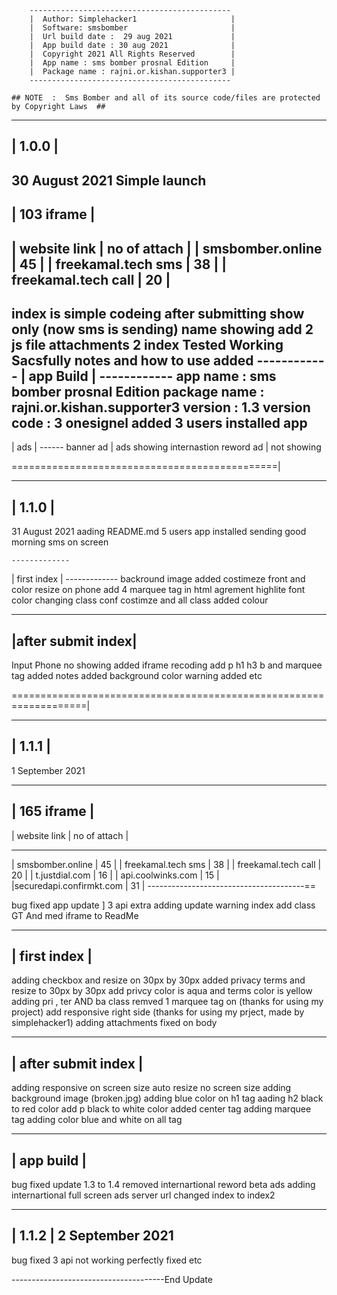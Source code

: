  
        ---------------------------------------------
        |  Author: Simplehacker1                     |
        |  Software: smsbomber                       |
        |  Url build date :  29 aug 2021             |
        |  App build date : 30 aug 2021              |
        |  Copyright 2021 All Rights Reserved        | 
        |  App name : sms bomber prosnal Edition     |
        |  Package name : rajni.or.kishan.supporter3 |
        ---------------------------------------------

    ## NOTE  :  Sms Bomber and all of its source code/files are protected by Copyright Laws  ##


_______
| 1.0.0  |
--------
 30 August 2021
         Simple launch
--------------------------------------
|             103 iframe              |
 -------------------------------------
| website link         | no of attach |
| smsbomber.online     |   45         |
| freekamal.tech  sms  |   38         |
| freekamal.tech call  |   20         |
---------------------------------------
index is simple codeing 
after submitting show only (now sms is sending)
name showing add
2 js file attachments
2 index
Tested
Working Sacsfully
notes and how to use added
    ------------
    | app Build |
    ------------
app name : sms bomber prosnal Edition
package name : rajni.or.kishan.supporter3
version : 1.3
version code : 3
onesignel added
3 users installed app
   ------
   | ads |
    ------
banner ad | ads showing
internastion reword ad  | not showing


==============================================|
________
| 1.1.0 |
--------
31 August 2021
aading README.md
5 users app installed 
sending good morning sms on screen

    -------------
   | first index |
    -------------
backround image added
costimeze front and color
resize on phone
add 4 marquee tag in html
agrement highlite
font color changing
class conf costimze
and all class added colour


   ------------------
  |after submit index|
   ------------------
Input Phone no showing added 
iframe recoding
add p h1 h3 b and marquee tag
added notes
added background color
warning added
etc



===================================================================|
________
| 1.1.1 |
---------
1 September 2021

-----------------------------------------
|                165 iframe              |
 ----------------------------------------
| website link            | no of attach |
 ------------------------- --------------
| smsbomber.online        |    45        |
| freekamal.tech  sms     |    38        |
| freekamal.tech call     |    20        |
| t.justdial.com          |    16        |
| api.coolwinks.com       |    15        |
|securedapi.confirmkt.com |    31        |
---------------------------------------==

bug fixed
app update ]
3 api extra adding
update warning index add class GT And med
iframe to ReadMe
_____________
|  first index |
---------------

adding checkbox and resize on 30px by 30px
added privacy terms and resize  to 30px by 30px
add privcy color is aqua and terms color is yellow
adding pri , ter  AND ba class
remved 1 marquee tag on (thanks for using my project)
add responsive right side (thanks for using my prject, made by simplehacker1)
adding attachments fixed on body

_____________________
| after submit index |
---------------------
adding responsive on screen size 
auto resize no screen size
adding background image (broken.jpg)
adding blue color on h1 tag
aading h2 black to red color
add p black to white color
added center tag 
adding marquee tag
adding color blue and white on all tag

  ____________
  | app build |
  -------------

bug fixed 
update 1.3 to 1.4
removed internartional reword beta ads
adding internartional full screen ads
server url changed index to index2

   _______
  | 1.1.2 |
  2 September 2021
   -------
bug fixed
3 api not working perfectly fixed 
etc


--------------------------------------End Update